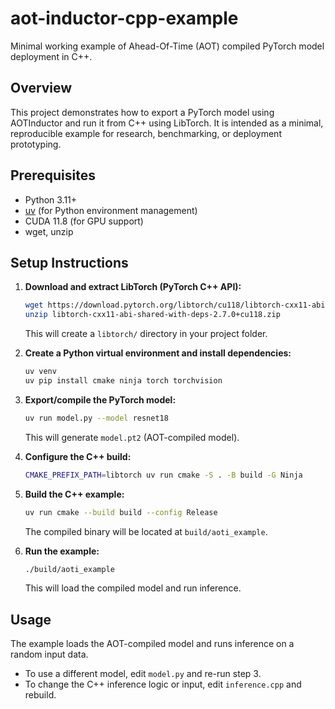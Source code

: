 # aot-inductor-cpp-example

Minimal working example of Ahead-Of-Time (AOT) compiled PyTorch model deployment in C++.

## Overview
This project demonstrates how to export a PyTorch model using AOTInductor and run it from C++ using LibTorch. It is intended as a minimal, reproducible example for research, benchmarking, or deployment prototyping.

## Prerequisites
- Python 3.11+
- [uv](https://github.com/astral-sh/uv) (for Python environment management)
- CUDA 11.8 (for GPU support)
- wget, unzip

## Setup Instructions

1. **Download and extract LibTorch (PyTorch C++ API):**
   ```bash
   wget https://download.pytorch.org/libtorch/cu118/libtorch-cxx11-abi-shared-with-deps-2.7.0%2Bcu118.zip
   unzip libtorch-cxx11-abi-shared-with-deps-2.7.0+cu118.zip
   ```
   This will create a `libtorch/` directory in your project folder.

2. **Create a Python virtual environment and install dependencies:**
   ```bash
   uv venv
   uv pip install cmake ninja torch torchvision
   ```

3. **Export/compile the PyTorch model:**
   ```bash
   uv run model.py --model resnet18
   ```
   This will generate `model.pt2` (AOT-compiled model).

4. **Configure the C++ build:**
   ```bash
   CMAKE_PREFIX_PATH=libtorch uv run cmake -S . -B build -G Ninja
   ```

5. **Build the C++ example:**
   ```bash
   uv run cmake --build build --config Release
   ```
   The compiled binary will be located at `build/aoti_example`.

6. **Run the example:**
   ```bash
   ./build/aoti_example
   ```
   This will load the compiled model and run inference.

## Usage
The example loads the AOT-compiled model and runs inference on a random input data.

- To use a different model, edit `model.py` and re-run step 3.
- To change the C++ inference logic or input, edit `inference.cpp` and rebuild.
